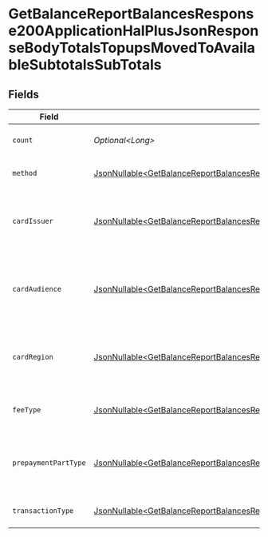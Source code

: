 # GetBalanceReportBalancesResponse200ApplicationHalPlusJsonResponseBodyTotalsTopupsMovedToAvailableSubtotalsSubTotals


## Fields

| Field                                                                                                                                                                                                                                                                                                  | Type                                                                                                                                                                                                                                                                                                   | Required                                                                                                                                                                                                                                                                                               | Description                                                                                                                                                                                                                                                                                            | Example                                                                                                                                                                                                                                                                                                |
| ------------------------------------------------------------------------------------------------------------------------------------------------------------------------------------------------------------------------------------------------------------------------------------------------------ | ------------------------------------------------------------------------------------------------------------------------------------------------------------------------------------------------------------------------------------------------------------------------------------------------------ | ------------------------------------------------------------------------------------------------------------------------------------------------------------------------------------------------------------------------------------------------------------------------------------------------------ | ------------------------------------------------------------------------------------------------------------------------------------------------------------------------------------------------------------------------------------------------------------------------------------------------------ | ------------------------------------------------------------------------------------------------------------------------------------------------------------------------------------------------------------------------------------------------------------------------------------------------------ |
| `count`                                                                                                                                                                                                                                                                                                | *Optional\<Long>*                                                                                                                                                                                                                                                                                      | :heavy_minus_sign:                                                                                                                                                                                                                                                                                     | Number of transactions of this type                                                                                                                                                                                                                                                                    | 50                                                                                                                                                                                                                                                                                                     |
| `method`                                                                                                                                                                                                                                                                                               | [JsonNullable\<GetBalanceReportBalancesResponse200ApplicationHalPlusJsonResponseBodyTotalsTopupsMovedToAvailableSubtotalsMethod>](../../models/operations/GetBalanceReportBalancesResponse200ApplicationHalPlusJsonResponseBodyTotalsTopupsMovedToAvailableSubtotalsMethod.md)                         | :heavy_minus_sign:                                                                                                                                                                                                                                                                                     | Payment type of the transactions                                                                                                                                                                                                                                                                       | creditcard                                                                                                                                                                                                                                                                                             |
| `cardIssuer`                                                                                                                                                                                                                                                                                           | [JsonNullable\<GetBalanceReportBalancesResponse200ApplicationHalPlusJsonResponseBodyTotalsTopupsMovedToAvailableSubtotalsCardIssuer>](../../models/operations/GetBalanceReportBalancesResponse200ApplicationHalPlusJsonResponseBodyTotalsTopupsMovedToAvailableSubtotalsCardIssuer.md)                 | :heavy_minus_sign:                                                                                                                                                                                                                                                                                     | In case of payments transactions with card, the card issuer will be available                                                                                                                                                                                                                          | amex                                                                                                                                                                                                                                                                                                   |
| `cardAudience`                                                                                                                                                                                                                                                                                         | [JsonNullable\<GetBalanceReportBalancesResponse200ApplicationHalPlusJsonResponseBodyTotalsTopupsMovedToAvailableSubtotalsCardAudience>](../../models/operations/GetBalanceReportBalancesResponse200ApplicationHalPlusJsonResponseBodyTotalsTopupsMovedToAvailableSubtotalsCardAudience.md)             | :heavy_minus_sign:                                                                                                                                                                                                                                                                                     | In case of payments trnsactions with card, the card audience will be available.                                                                                                                                                                                                                        | other                                                                                                                                                                                                                                                                                                  |
| `cardRegion`                                                                                                                                                                                                                                                                                           | [JsonNullable\<GetBalanceReportBalancesResponse200ApplicationHalPlusJsonResponseBodyTotalsTopupsMovedToAvailableSubtotalsCardRegion>](../../models/operations/GetBalanceReportBalancesResponse200ApplicationHalPlusJsonResponseBodyTotalsTopupsMovedToAvailableSubtotalsCardRegion.md)                 | :heavy_minus_sign:                                                                                                                                                                                                                                                                                     | In case of payments transactions with card, the card region will be available.                                                                                                                                                                                                                         | domestic                                                                                                                                                                                                                                                                                               |
| `feeType`                                                                                                                                                                                                                                                                                              | [JsonNullable\<GetBalanceReportBalancesResponse200ApplicationHalPlusJsonResponseBodyTotalsTopupsMovedToAvailableSubtotalsFeeType>](../../models/operations/GetBalanceReportBalancesResponse200ApplicationHalPlusJsonResponseBodyTotalsTopupsMovedToAvailableSubtotalsFeeType.md)                       | :heavy_minus_sign:                                                                                                                                                                                                                                                                                     | Present when the transaction represents a fee.                                                                                                                                                                                                                                                         | payment-fee                                                                                                                                                                                                                                                                                            |
| `prepaymentPartType`                                                                                                                                                                                                                                                                                   | [JsonNullable\<GetBalanceReportBalancesResponse200ApplicationHalPlusJsonResponseBodyTotalsTopupsMovedToAvailableSubtotalsPrepaymentPartType>](../../models/operations/GetBalanceReportBalancesResponse200ApplicationHalPlusJsonResponseBodyTotalsTopupsMovedToAvailableSubtotalsPrepaymentPartType.md) | :heavy_minus_sign:                                                                                                                                                                                                                                                                                     | Prepayment part: fee itself, reimbursement, discount, VAT or rounding compensation.                                                                                                                                                                                                                    | fee                                                                                                                                                                                                                                                                                                    |
| `transactionType`                                                                                                                                                                                                                                                                                      | [JsonNullable\<GetBalanceReportBalancesResponse200ApplicationHalPlusJsonResponseBodyTotalsTopupsMovedToAvailableSubtotalsTransactionType>](../../models/operations/GetBalanceReportBalancesResponse200ApplicationHalPlusJsonResponseBodyTotalsTopupsMovedToAvailableSubtotalsTransactionType.md)       | :heavy_minus_sign:                                                                                                                                                                                                                                                                                     | Represents the transaction type                                                                                                                                                                                                                                                                        | payment                                                                                                                                                                                                                                                                                                |